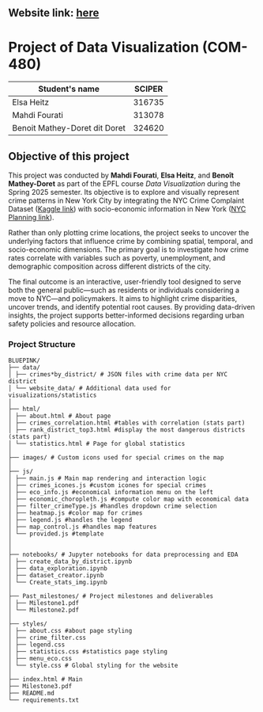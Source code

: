 ## Website link: [here](https://com-480-data-visualization.github.io/BluePink/index.html)

# Project of Data Visualization (COM-480)

| Student's name                | SCIPER |
| ----------------------------- | ------ |
| Elsa Heitz                    | 316735 |
| Mahdi Fourati                 | 313078 |
| Benoit Mathey-Doret dit Doret | 324620 |

## Objective of this project

This project was conducted by **Mahdi Fourati**, **Elsa Heitz**, and **Benoît Mathey-Doret** as part of the EPFL course _Data Visualization_ during the Spring 2025 semester. Its objective is to explore and visually represent crime patterns in New York City by integrating the NYC Crime Complaint Dataset ([Kaggle link](https://www.kaggle.com/datasets/aniket0712/nypd-complaint-data-historic?resource=download)) with socio-economic information in New York ([NYC Planning link](https://www.nyc.gov/site/planning/data-maps/open-data/districts-download-metadata.page)).

Rather than only plotting crime locations, the project seeks to uncover the underlying factors that influence crime by combining spatial, temporal, and socio-economic dimensions. The primary goal is to investigate how crime rates correlate with variables such as poverty, unemployment, and demographic composition across different districts of the city.

The final outcome is an interactive, user-friendly tool designed to serve both the general public—such as residents or individuals considering a move to NYC—and policymakers. It aims to highlight crime disparities, uncover trends, and identify potential root causes. By providing data-driven insights, the project supports better-informed decisions regarding urban safety policies and resource allocation.

### Project Structure

```plaintext
BLUEPINK/
├── data/
│ ├── crimes*by_district/ # JSON files with crime data per NYC district
│ └── website_data/ # Additional data used for visualizations/statistics
│
├── html/
│ ├── about.html # About page
│ ├── crimes_correlation.html #tables with correlation (stats part)
│ ├── rank_district_top3.html #display the most dangerous districts (stats part)
│ └── statistics.html # Page for global statistics
│
├── images/ # Custom icons used for special crimes on the map
│
├── js/
│ ├── main.js # Main map rendering and interaction logic
│ ├── crimes_icones.js #custom icones for special crimes
│ ├── eco_info.js #economical information menu on the left
│ ├── economic_choropleth.js #compute color map with economical data
│ ├── filter_crimeType.js #handles dropdown crime selection
│ ├── heatmap.js #color map for crimes
│ ├── legend.js #handles the legend
│ ├── map_control.js #handles map features
│ └── provided.js #template
│
│
├── notebooks/ # Jupyter notebooks for data preprocessing and EDA
│ ├── create_data_by_district.ipynb
│ ├── data_exploration.ipynb
│ ├── dataset_creator.ipynb
│ └── Create_stats_img.ipynb
│
├── Past_milestones/ # Project milestones and deliverables
│ ├── Milestone1.pdf
│ └── Milestone2.pdf
│
├── styles/
│ ├── about.css #about page styling
│ ├── crime_filter.css
│ ├── legend.css
│ ├── statistics.css #statistics page styling
│ ├── menu_eco.css
│ └── style.css # Global styling for the website
│
├── index.html # Main
├── Milestone3.pdf
├── README.md
└── requirements.txt
```

```

```
